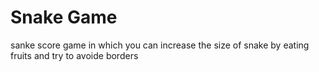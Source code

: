 # Snake Game
 sanke score game in which you can increase the size of snake by eating fruits and try to avoide borders
